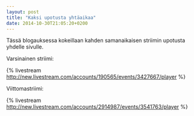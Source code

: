 ```yaml
---
layout: post
title: "Kaksi upotusta yhtäaikaa"
date: 2014-10-30T21:05:20+0200
---
```


Tässä blogauksessa kokeillaan kahden samanaikaisen striimin upotusta yhdelle sivulle.<!--more-->

Varsinainen striimi:

{% livestream http://new.livestream.com/accounts/190565/events/3427667/player %}

Viittomastriimi:

{%  livestream http://new.livestream.com/accounts/2914987/events/3541763/player %}